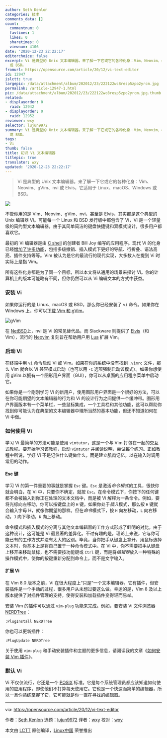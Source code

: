 ```yaml
---
author: Seth Kenlon
categories: 技术
comments_data: []
count:
  commentnum: 0
  favtimes: 1
  likes: 0
  sharetimes: 0
  viewnum: 4106
date: '2020-12-23 22:22:17'
editorchoice: false
excerpt: Vi 是典型的 Unix 文本编辑器。来了解一下它或它的各种化身：Vim、Neovim、gVim、nvi 或 Elvis，它适用于 Linux、macOS、Windows
  或 BSD。
fromurl: https://opensource.com/article/20/12/vi-text-editor
id: 12947
islctt: true
largepic: /data/attachment/album/202012/23/222122wc8resp5zpo2yrcm.jpg
permalink: /article-12947-1.html
pic: /data/attachment/album/202012/23/222122wc8resp5zpo2yrcm.jpg.thumb.jpg
related:
- displayorder: 0
  raid: 12942
- displayorder: 0
  raid: 12952
reviewer: wxy
selector: lujun9972
summary: Vi 是典型的 Unix 文本编辑器。来了解一下它或它的各种化身：Vim、Neovim、gVim、nvi 或 Elvis，它适用于 Linux、macOS、Windows
  或 BSD。
tags:
- Vi
thumb: false
title: 初识 Vi 文本编辑器
titlepic: true
translator: wxy
updated: '2020-12-23 22:22:17'
---
```



> 
> Vi 是典型的 Unix 文本编辑器。来了解一下它或它的各种化身：Vim、Neovim、gVim、nvi 或 Elvis，它适用于 Linux、macOS、Windows 或 BSD。
> 
> 
> 


![](/data/attachment/album/202012/23/222122wc8resp5zpo2yrcm.jpg)


不管你用的是 Vim、Neovim、gVim、nvi，甚至是 Elvis，其实都是这个典型的 Unix 编辑器 Vi。可能每一个 Linux 和 BSD 发行版中都包含了 Vi，Vi 是一个轻量级的简约型文本编辑器，由于其简单简洁的键盘快捷键和双模式设计，很多用户都喜欢它。


最初的 Vi 编辑器是由 [C shell](https://opensource.com/article/20/8/tcsh) 的创建者 Bill Joy 编写的应用程序。现代 Vi 的化身已经[增加了许多功能](https://vimhelp.org/vi_diff.txt.html#vi-differences)，包括多级撤销、插入模式下更好的导航、行折叠、语法高亮、插件支持等等。Vim 被认为是它的最流行的现代实现，大多数人在提到 Vi 时实际上是指 Vim。


所有这些化身都是为了同一个目标，所以本文将从通用的场景来探讨 Vi。你的计算机上的版本可能略有不同，但你仍然可以从 Vi 编辑文本的方式中获益。


### 安装 Vi


如果你运行的是 Linux、macOS 或 BSD，那么你已经安装了 `vi` 命令。如果你在 Windows 上，你可以[下载 Vim 和 gVim](https://www.vim.org/download.php)。


![gVim](/data/attachment/album/202012/23/222219owjefxjpwj8jjjjd.jpg "gVim")


在 [NetBSD](https://opensource.com/article/19/3/netbsd-raspberry-pi)上，nvi 是 Vi 的常见替代品，而 Slackware 则提供了 [Elvis](https://github.com/mbert/elvis)（和 Vim），流行的 [Neovim](http://neovim.io) 复刻旨在帮助用户用 [Lua](https://opensource.com/article/20/2/lua-cheat-sheet) 扩展 Vim。


### 启动 Vi


在终端中用 `vi` 命令启动 Vi 或 Vim。如果在你的系统中没有找到 `.vimrc` 文件，那么 Vim 就会以 Vi 兼容模式启动（也可以用 `-C` 选项强制启动该模式）。如果你想使用 gVim 以拥有一个图形用户界面（GUI），你可以从桌面的应用程序菜单中启动它。


如果你是一个刚刚学习 Vi 的新用户，使用图形用户界面是一个很好的方法，可以在你可能期望的文本编辑器的行为和 Vi 的设计行为之间提供一个缓冲带。图形用户界面版本有一个菜单栏，一些鼠标集成，一个工具栏和其他功能，这可以帮助你找到你可能认为在典型的文本编辑器中理所当然的基本功能，但还不知道如何在 Vi 中做。


### 如何使用 Vi


学习 Vi 最简单的方法可能是使用 `vimtutor`，这是一个与 Vim 打包在一起的交互式教程。要开始学习该教程，启动 `vimtutor` 并阅读说明，尝试每个练习。正如教程中所说，学好 Vi 不是记住什么键做什么，而是建立肌肉记忆，以在输入时调用常用的动作。


#### Esc 键


学习 Vi 的第一件重要的事就是掌握 `Esc` 键。`Esc` 是激活*命令模式*的工具，很快你就会明白，在 Vi 中，只要你不确定，就按 `Esc`。在命令模式下，你按下的任何键都不会被输入到你正在处理的文本文档中，而是被 Vi 解释为一条命令。例如，要将光标向左移动，你可以按键盘上的 `H` 键。如果你处于*插入*模式，那么按 `H` 键就会输入字母 H，就像你期望的那样。但在*命令*模式下，按 `H` 向左移动，`L` 向右移动，`J` 向下移动，`K` 向上移动。


命令模式和插入模式的分离与其他文本编辑器的工作方式形成了鲜明的对比，由于这种设计，这可能是 Vi 最显著的差异化。不过有趣的是，理论上来说，它与你可能已有的工作方式并没有太大的区别。毕竟，当你把手从键盘上拿开，用鼠标选择文本时，你基本上是将自己置于一种命令模式中。在 Vi 中，你不需要把手从键盘上移开来移动鼠标，也不需要按功能键或 `Ctrl` 键，而是将*编辑器*放入一种特殊的操作模式中，使你的按键重新分配到命令上，而不是文字输入。


#### 扩展 Vi


在 Vim 8.0 版本之前，Vi 在很大程度上“只是”一个文本编辑器。它有插件，但安装插件是一个手动的过程，很多用户从未想过要这么做。幸运的是，Vim 8 及以上版本提供了对插件管理的支持，使得安装和加载插件变得轻而易举。


安装 Vim 的插件可以通过 `vim-plug` 功能来完成。例如，要安装 Vi 文件浏览器 [NERDTree](https://www.vim.org/scripts/script.php?script_id=1658)：



```
:PlugInstall NERDTree

```

你也可以更新插件：



```
:PlugUpdate NERDTree

```

关于使用 `vim-plug` 和手动安装插件和主题的更多信息，请阅读我的文章《[如何安装 Vim 插件](https://opensource.com/article/20/2/how-install-vim-plugins)》。


### 默认 Vi


Vi 不仅仅流行，它还是一个 [POSIX](https://opensource.com/article/19/7/what-posix-richard-stallman-explains) 标准。它是每个系统管理员都应该知道如何使用的应用程序，即使他们不打算每天使用它。它也是一个快速而简单的编辑器，所以一旦你熟练掌握了它，它可能就是你一直在寻找的编辑器。




---


via: <https://opensource.com/article/20/12/vi-text-editor>


作者：[Seth Kenlon](https://opensource.com/users/seth) 选题：[lujun9972](https://github.com/lujun9972) 译者：[wxy](https://github.com/wxy) 校对：[wxy](https://github.com/wxy)


本文由 [LCTT](https://github.com/LCTT/TranslateProject) 原创编译，[Linux中国](https://linux.cn/) 荣誉推出